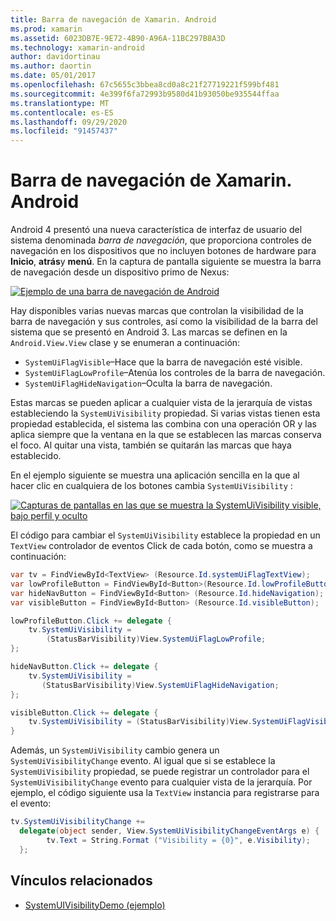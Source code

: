 ```yaml
---
title: Barra de navegación de Xamarin. Android
ms.prod: xamarin
ms.assetid: 6023DB7E-9E72-4B90-A96A-11BC297B8A3D
ms.technology: xamarin-android
author: davidortinau
ms.author: daortin
ms.date: 05/01/2017
ms.openlocfilehash: 67c5655c3bbea8cd0a8c21f27719221f599bf481
ms.sourcegitcommit: 4e399f6fa72993b9580d41b93050be935544ffaa
ms.translationtype: MT
ms.contentlocale: es-ES
ms.lasthandoff: 09/29/2020
ms.locfileid: "91457437"
---
```

# <a name="xamarinandroid-navigation-bar"></a>Barra de navegación de Xamarin. Android

Android 4 presentó una nueva característica de interfaz de usuario del sistema denominada *barra de navegación*, que proporciona controles de navegación en los dispositivos que no incluyen botones de hardware para **Inicio**, **atrás**y **menú**.
En la captura de pantalla siguiente se muestra la barra de navegación desde un dispositivo primo de Nexus:

 [![Ejemplo de una barra de navegación de Android](navigation-bar-images/19-navbar.png)](navigation-bar-images/19-navbar.png#lightbox)

Hay disponibles varias nuevas marcas que controlan la visibilidad de la barra de navegación y sus controles, así como la visibilidad de la barra del sistema que se presentó en Android 3. Las marcas se definen en la `Android.View.View` clase y se enumeran a continuación:

- `SystemUiFlagVisible`&ndash;Hace que la barra de navegación esté visible.
- `SystemUiFlagLowProfile`&ndash;Atenúa los controles de la barra de navegación.
- `SystemUiFlagHideNavigation`&ndash;Oculta la barra de navegación.

Estas marcas se pueden aplicar a cualquier vista de la jerarquía de vistas estableciendo la `SystemUiVisibility` propiedad. Si varias vistas tienen esta propiedad establecida, el sistema las combina con una operación OR y las aplica siempre que la ventana en la que se establecen las marcas conserva el foco. Al quitar una vista, también se quitarán las marcas que haya establecido.

En el ejemplo siguiente se muestra una aplicación sencilla en la que al hacer clic en cualquiera de los botones cambia `SystemUiVisibility` :

 [![Capturas de pantallas en las que se muestra la SystemUiVisibility visible, bajo perfil y oculto](navigation-bar-images/18-systemuivisibility.png)](navigation-bar-images/18-systemuivisibility.png#lightbox)

El código para cambiar el `SystemUiVisibility` establece la propiedad en un `TextView` controlador de eventos Click de cada botón, como se muestra a continuación:

```csharp
var tv = FindViewById<TextView> (Resource.Id.systemUiFlagTextView);
var lowProfileButton = FindViewById<Button>(Resource.Id.lowProfileButton);
var hideNavButton = FindViewById<Button> (Resource.Id.hideNavigation);
var visibleButton = FindViewById<Button> (Resource.Id.visibleButton);

lowProfileButton.Click += delegate {
    tv.SystemUiVisibility =
        (StatusBarVisibility)View.SystemUiFlagLowProfile;
};

hideNavButton.Click += delegate {
    tv.SystemUiVisibility =
       (StatusBarVisibility)View.SystemUiFlagHideNavigation;        
};

visibleButton.Click += delegate {
    tv.SystemUiVisibility = (StatusBarVisibility)View.SystemUiFlagVisible;
}
```

Además, un `SystemUiVisibility` cambio genera un `SystemUiVisibilityChange` evento. Al igual que si se establece la `SystemUiVisibility` propiedad, se puede registrar un controlador para el `SystemUiVisibilityChange` evento para cualquier vista de la jerarquía. Por ejemplo, el código siguiente usa la `TextView` instancia para registrarse para el evento:

```csharp
tv.SystemUiVisibilityChange +=
  delegate(object sender, View.SystemUiVisibilityChangeEventArgs e) {
        tv.Text = String.Format ("Visibility = {0}", e.Visibility);
  };
```

## <a name="related-links"></a>Vínculos relacionados

- [SystemUIVisibilityDemo (ejemplo)](/samples/xamarin/monodroid-samples/systemuivisibilitydemo)
